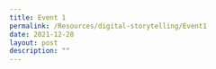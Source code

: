 ```yaml
---
title: Event 1
permalink: /Resources/digital-storytelling/Event1
date: 2021-12-28
layout: post
description: ""
---
```


